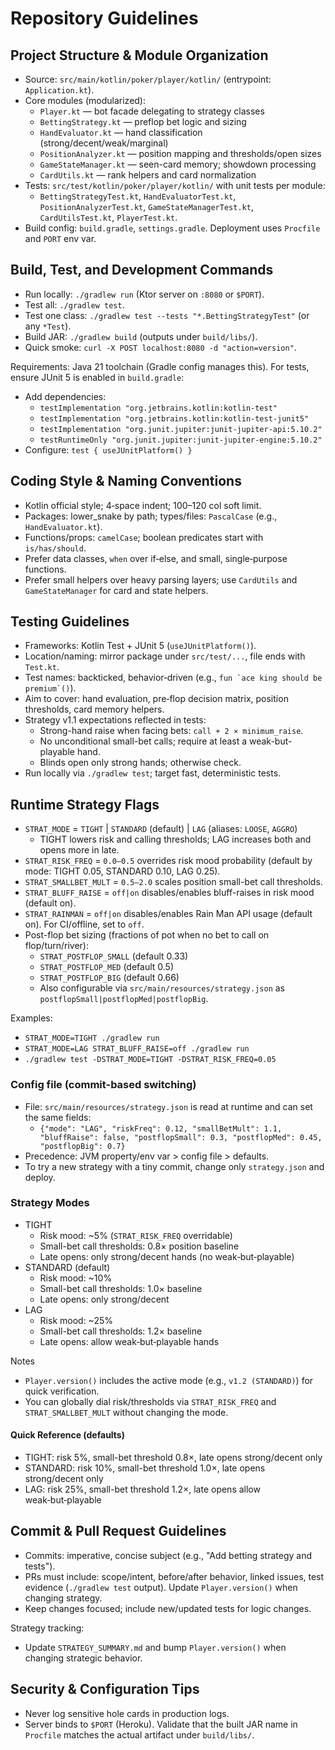 # Repository Guidelines

## Project Structure & Module Organization
- Source: `src/main/kotlin/poker/player/kotlin/` (entrypoint: `Application.kt`).
- Core modules (modularized):
  - `Player.kt` — bot facade delegating to strategy classes
  - `BettingStrategy.kt` — preflop bet logic and sizing
  - `HandEvaluator.kt` — hand classification (strong/decent/weak/marginal)
  - `PositionAnalyzer.kt` — position mapping and thresholds/open sizes
  - `GameStateManager.kt` — seen-card memory; showdown processing
  - `CardUtils.kt` — rank helpers and card normalization
- Tests: `src/test/kotlin/poker/player/kotlin/` with unit tests per module:
  - `BettingStrategyTest.kt`, `HandEvaluatorTest.kt`, `PositionAnalyzerTest.kt`,
    `GameStateManagerTest.kt`, `CardUtilsTest.kt`, `PlayerTest.kt`.
- Build config: `build.gradle`, `settings.gradle`. Deployment uses `Procfile` and `PORT` env var.

## Build, Test, and Development Commands
- Run locally: `./gradlew run` (Ktor server on `:8080` or `$PORT`).
- Test all: `./gradlew test`.
- Test one class: `./gradlew test --tests "*.BettingStrategyTest"` (or any `*Test`).
- Build JAR: `./gradlew build` (outputs under `build/libs/`).
- Quick smoke: `curl -X POST localhost:8080 -d "action=version"`.

Requirements: Java 21 toolchain (Gradle config manages this). For tests, ensure JUnit 5 is enabled in `build.gradle`:

- Add dependencies:
  - `testImplementation "org.jetbrains.kotlin:kotlin-test"`
  - `testImplementation "org.jetbrains.kotlin:kotlin-test-junit5"`
  - `testImplementation "org.junit.jupiter:junit-jupiter-api:5.10.2"`
  - `testRuntimeOnly "org.junit.jupiter:junit-jupiter-engine:5.10.2"`
- Configure: `test { useJUnitPlatform() }`

## Coding Style & Naming Conventions
- Kotlin official style; 4‑space indent; 100–120 col soft limit.
- Packages: lower_snake by path; types/files: `PascalCase` (e.g., `HandEvaluator.kt`).
- Functions/props: `camelCase`; boolean predicates start with `is/has/should`.
- Prefer data classes, `when` over if‑else, and small, single‑purpose functions.
- Prefer small helpers over heavy parsing layers; use `CardUtils` and `GameStateManager` for card and state helpers.

## Testing Guidelines
- Frameworks: Kotlin Test + JUnit 5 (`useJUnitPlatform()`).
- Location/naming: mirror package under `src/test/...`, file ends with `Test.kt`.
- Test names: backticked, behavior‑driven (e.g., ``fun `ace king should be premium`()``).
- Aim to cover: hand evaluation, pre‑flop decision matrix, position thresholds, card memory helpers.
- Strategy v1.1 expectations reflected in tests:
  - Strong-hand raise when facing bets: `call + 2 × minimum_raise`.
  - No unconditional small-bet calls; require at least a weak-but-playable hand.
  - Blinds open only strong hands; otherwise check.
- Run locally via `./gradlew test`; target fast, deterministic tests.

## Runtime Strategy Flags
- `STRAT_MODE` = `TIGHT` | `STANDARD` (default) | `LAG` (aliases: `LOOSE`, `AGGRO`)
  - TIGHT lowers risk and calling thresholds; LAG increases both and opens more in late.
- `STRAT_RISK_FREQ` = `0.0–0.5` overrides risk mood probability (default by mode: TIGHT 0.05, STANDARD 0.10, LAG 0.25).
- `STRAT_SMALLBET_MULT` = `0.5–2.0` scales position small-bet call thresholds.
- `STRAT_BLUFF_RAISE` = `off|on` disables/enables bluff-raises in risk mood (default on).
- `STRAT_RAINMAN` = `off|on` disables/enables Rain Man API usage (default on). For CI/offline, set to `off`.
- Post-flop bet sizing (fractions of pot when no bet to call on flop/turn/river):
  - `STRAT_POSTFLOP_SMALL` (default 0.33)
  - `STRAT_POSTFLOP_MED` (default 0.5)
  - `STRAT_POSTFLOP_BIG` (default 0.66)
  - Also configurable via `src/main/resources/strategy.json` as `postflopSmall|postflopMed|postflopBig`.

Examples:
- `STRAT_MODE=TIGHT ./gradlew run`
- `STRAT_MODE=LAG STRAT_BLUFF_RAISE=off ./gradlew run`
- `./gradlew test -DSTRAT_MODE=TIGHT -DSTRAT_RISK_FREQ=0.05`

### Config file (commit-based switching)
- File: `src/main/resources/strategy.json` is read at runtime and can set the same fields:
  - `{"mode": "LAG", "riskFreq": 0.12, "smallBetMult": 1.1, "bluffRaise": false, "postflopSmall": 0.3, "postflopMed": 0.45, "postflopBig": 0.7}`
- Precedence: JVM property/env var > config file > defaults.
- To try a new strategy with a tiny commit, change only `strategy.json` and deploy.

### Strategy Modes
- TIGHT
  - Risk mood: ~5% (`STRAT_RISK_FREQ` overridable)
  - Small-bet call thresholds: 0.8× position baseline
  - Late opens: only strong/decent hands (no weak‑but‑playable)
- STANDARD (default)
  - Risk mood: ~10%
  - Small-bet call thresholds: 1.0× baseline
  - Late opens: only strong/decent
- LAG
  - Risk mood: ~25%
  - Small-bet call thresholds: 1.2× baseline
  - Late opens: allow weak‑but‑playable hands

Notes
- `Player.version()` includes the active mode (e.g., `v1.2 (STANDARD)`) for quick verification.
- You can globally dial risk/thresholds via `STRAT_RISK_FREQ` and `STRAT_SMALLBET_MULT` without changing the mode.

#### Quick Reference (defaults)
- TIGHT: risk 5%, small-bet threshold 0.8×, late opens strong/decent only
- STANDARD: risk 10%, small-bet threshold 1.0×, late opens strong/decent only
- LAG: risk 25%, small-bet threshold 1.2×, late opens allow weak‑but‑playable

## Commit & Pull Request Guidelines
- Commits: imperative, concise subject (e.g., "Add betting strategy and tests").
- PRs must include: scope/intent, before/after behavior, linked issues, test evidence (`./gradlew test` output). Update `Player.version()` when changing strategy.
- Keep changes focused; include new/updated tests for logic changes.

Strategy tracking:
- Update `STRATEGY_SUMMARY.md` and bump `Player.version()` when changing strategic behavior.

## Security & Configuration Tips
- Never log sensitive hole cards in production logs.
- Server binds to `$PORT` (Heroku). Validate that the built JAR name in `Procfile` matches the actual artifact under `build/libs/`.
